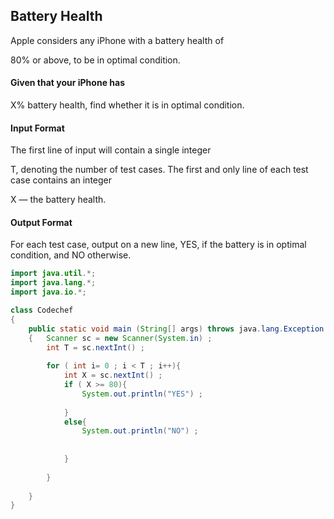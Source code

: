 ## Battery Health
Apple considers any iPhone with a battery health of 

80% or above, to be in optimal condition.

#### Given that your iPhone has 

X% battery health, find whether it is in optimal condition.

#### Input Format
The first line of input will contain a single integer 

T, denoting the number of test cases.
The first and only line of each test case contains an integer 

X — the battery health.
#### Output Format
For each test case, output on a new line, YES, if the battery is in optimal condition, and NO otherwise.

```java
import java.util.*;
import java.lang.*;
import java.io.*;

class Codechef
{
	public static void main (String[] args) throws java.lang.Exception
	{   Scanner sc = new Scanner(System.in) ;
		int T = sc.nextInt() ;
		
        for ( int i= 0 ; i < T ; i++){
            int X = sc.nextInt() ;
            if ( X >= 80){
                System.out.println("YES") ;
                
            }
            else{
                System.out.println("NO") ;
                
                
            }
            
        }
        
	}
}
```
